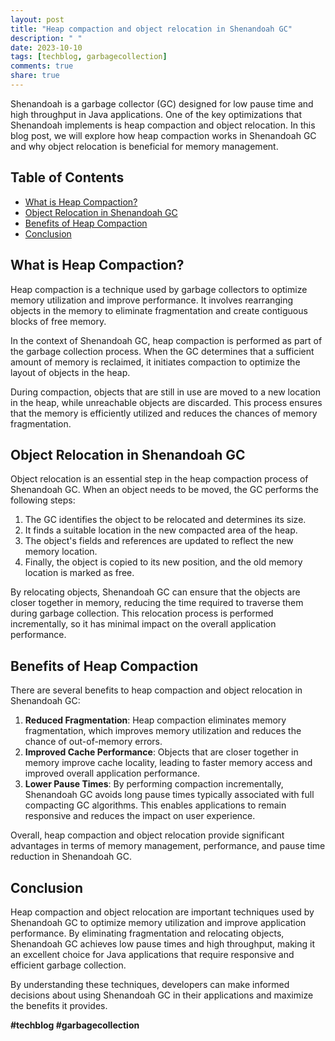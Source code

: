 ```yaml
---
layout: post
title: "Heap compaction and object relocation in Shenandoah GC"
description: " "
date: 2023-10-10
tags: [techblog, garbagecollection]
comments: true
share: true
---
```


Shenandoah is a garbage collector (GC) designed for low pause time and high throughput in Java applications. One of the key optimizations that Shenandoah implements is heap compaction and object relocation. In this blog post, we will explore how heap compaction works in Shenandoah GC and why object relocation is beneficial for memory management.

## Table of Contents
- [What is Heap Compaction?](#what-is-heap-compaction)
- [Object Relocation in Shenandoah GC](#object-relocation-in-shenandoah-gc)
- [Benefits of Heap Compaction](#benefits-of-heap-compaction)
- [Conclusion](#conclusion)

## What is Heap Compaction?

Heap compaction is a technique used by garbage collectors to optimize memory utilization and improve performance. It involves rearranging objects in the memory to eliminate fragmentation and create contiguous blocks of free memory.

In the context of Shenandoah GC, heap compaction is performed as part of the garbage collection process. When the GC determines that a sufficient amount of memory is reclaimed, it initiates compaction to optimize the layout of objects in the heap.

During compaction, objects that are still in use are moved to a new location in the heap, while unreachable objects are discarded. This process ensures that the memory is efficiently utilized and reduces the chances of memory fragmentation.

## Object Relocation in Shenandoah GC

Object relocation is an essential step in the heap compaction process of Shenandoah GC. When an object needs to be moved, the GC performs the following steps:

1. The GC identifies the object to be relocated and determines its size.
2. It finds a suitable location in the new compacted area of the heap.
3. The object's fields and references are updated to reflect the new memory location.
4. Finally, the object is copied to its new position, and the old memory location is marked as free.

By relocating objects, Shenandoah GC can ensure that the objects are closer together in memory, reducing the time required to traverse them during garbage collection. This relocation process is performed incrementally, so it has minimal impact on the overall application performance.

## Benefits of Heap Compaction

There are several benefits to heap compaction and object relocation in Shenandoah GC:

1. **Reduced Fragmentation**: Heap compaction eliminates memory fragmentation, which improves memory utilization and reduces the chance of out-of-memory errors.
2. **Improved Cache Performance**: Objects that are closer together in memory improve cache locality, leading to faster memory access and improved overall application performance.
3. **Lower Pause Times**: By performing compaction incrementally, Shenandoah GC avoids long pause times typically associated with full compacting GC algorithms. This enables applications to remain responsive and reduces the impact on user experience.

Overall, heap compaction and object relocation provide significant advantages in terms of memory management, performance, and pause time reduction in Shenandoah GC.

## Conclusion

Heap compaction and object relocation are important techniques used by Shenandoah GC to optimize memory utilization and improve application performance. By eliminating fragmentation and relocating objects, Shenandoah GC achieves low pause times and high throughput, making it an excellent choice for Java applications that require responsive and efficient garbage collection. 

By understanding these techniques, developers can make informed decisions about using Shenandoah GC in their applications and maximize the benefits it provides.

**#techblog #garbagecollection**